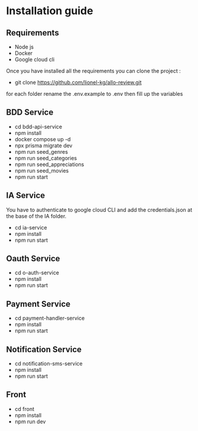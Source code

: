 # Installation guide

## Requirements

- Node js
- Docker
- Google cloud cli

Once you have installed all the requirements you can clone the project :

- git clone https://github.com/lionel-kg/allo-review.git

for each folder rename the .env.example to .env then fill up the variables

## BDD Service

- cd bdd-api-service
- npm install
- docker compose up -d
- npx prisma migrate dev
- npm run seed_genres
- npm run seed_categories
- npm run seed_appreciations
- npm run seed_movies
- npm run start

## IA Service

You have to authenticate to google cloud CLI and add the credentials.json at the base of the IA folder.

- cd ia-service
- npm install
- npm run start

## Oauth Service

- cd o-auth-service
- npm install
- npm run start

## Payment Service

- cd payment-handler-service
- npm install
- npm run start

## Notification Service

- cd notification-sms-service
- npm install
- npm run start

## Front

- cd front
- npm install
- npm run dev
